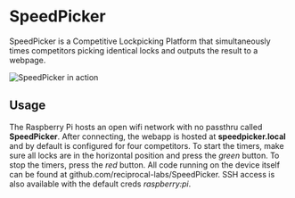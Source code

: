 # SpeedPicker
SpeedPicker is a Competitive Lockpicking Platform that simultaneously times competitors picking identical locks and outputs the result to a webpage.

![SpeedPicker in action](https://cdn.ctis.me/file/ctisme-cdn/project-assets/speedpicker/IMG_7262.jpeg)

## Usage
The Raspberry Pi hosts an open wifi network with no passthru called **SpeedPicker**. After connecting, the webapp is hosted at **speedpicker.local** and by default is configured for four competitors. To start the timers, make sure all locks are in the horizontal position and press the *green* button. To stop the timers, press the *red* button. All code running on the device itself can be found at github.com/reciprocal-labs/SpeedPicker. SSH access is also available with the default creds *raspberry:pi*.
